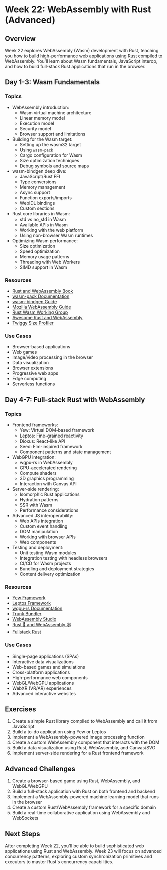 # Week 22: WebAssembly with Rust (Advanced)

## Overview

Week 22 explores WebAssembly (Wasm) development with Rust, teaching you how to build high-performance web applications using Rust compiled to WebAssembly. You'll learn about Wasm fundamentals, JavaScript interop, and how to build full-stack Rust applications that run in the browser.

## Day 1-3: Wasm Fundamentals

### Topics

- WebAssembly introduction:
  - Wasm virtual machine architecture
  - Linear memory model
  - Execution model
  - Security model
  - Browser support and limitations
- Building for the Wasm target:
  - Setting up the wasm32 target
  - Using `wasm-pack`
  - Cargo configuration for Wasm
  - Size optimization techniques
  - Debug symbols and source maps
- wasm-bindgen deep dive:
  - JavaScript/Rust FFI
  - Type conversions
  - Memory management
  - Async support
  - Function exports/imports
  - WebIDL bindings
  - Custom sections
- Rust core libraries in Wasm:
  - std vs no_std in Wasm
  - Available APIs in Wasm
  - Working with the web platform
  - Using non-browser Wasm runtimes
- Optimizing Wasm performance:
  - Size optimization
  - Speed optimization
  - Memory usage patterns
  - Threading with Web Workers
  - SIMD support in Wasm

### Resources

- [Rust and WebAssembly Book](https://rustwasm.github.io/docs/book/)
- [wasm-pack Documentation](https://rustwasm.github.io/docs/wasm-pack/)
- [wasm-bindgen Guide](https://rustwasm.github.io/docs/wasm-bindgen/)
- [Mozilla WebAssembly Guide](https://developer.mozilla.org/en-US/docs/WebAssembly)
- [Rust Wasm Working Group](https://rustwasm.github.io/)
- [Awesome Rust and WebAssembly](https://github.com/rustwasm/awesome-rust-and-webassembly)
- [Twiggy Size Profiler](https://rustwasm.github.io/twiggy/)

### Use Cases

- Browser-based applications
- Web games
- Image/video processing in the browser
- Data visualization
- Browser extensions
- Progressive web apps
- Edge computing
- Serverless functions

## Day 4-7: Full-stack Rust with WebAssembly

### Topics

- Frontend frameworks:
  - Yew: Virtual DOM-based framework
  - Leptos: Fine-grained reactivity
  - Dioxus: React-like API
  - Seed: Elm-inspired framework
  - Component patterns and state management
- WebGPU integration:
  - wgpu-rs in WebAssembly
  - GPU-accelerated rendering
  - Compute shaders
  - 3D graphics programming
  - Interaction with Canvas API
- Server-side rendering:
  - Isomorphic Rust applications
  - Hydration patterns
  - SSR with Wasm
  - Performance considerations
- Advanced JS interoperability:
  - Web APIs integration
  - Custom event handling
  - DOM manipulation
  - Working with browser APIs
  - Web components
- Testing and deployment:
  - Unit testing Wasm modules
  - Integration testing with headless browsers
  - CI/CD for Wasm projects
  - Bundling and deployment strategies
  - Content delivery optimization

### Resources

- [Yew Framework](https://yew.rs/docs/)
- [Leptos Framework](https://github.com/leptos-rs/leptos)
- [wgpu-rs Documentation](https://wgpu.rs/)
- [Trunk Bundler](https://trunkrs.dev/)
- [WebAssembly Studio](https://webassembly.studio/)
- [Rust 🦀 and WebAssembly 🕸](https://rustwasm.github.io/)
- [Fullstack Rust](https://fullstackrustbook.com/)

### Use Cases

- Single-page applications (SPAs)
- Interactive data visualizations
- Web-based games and simulations
- Cross-platform applications
- High-performance web components
- WebGL/WebGPU applications
- WebXR (VR/AR) experiences
- Advanced interactive websites

## Exercises

1. Create a simple Rust library compiled to WebAssembly and call it from JavaScript
2. Build a to-do application using Yew or Leptos
3. Implement a WebAssembly-powered image processing function
4. Create a custom WebAssembly component that interacts with the DOM
5. Build a data visualization using Rust, WebAssembly, and Canvas/SVG
6. Implement server-side rendering for a Rust frontend framework

## Advanced Challenges

1. Create a browser-based game using Rust, WebAssembly, and WebGL/WebGPU
2. Build a full-stack application with Rust on both frontend and backend
3. Implement a WebAssembly-powered machine learning model that runs in the browser
4. Create a custom Rust/WebAssembly framework for a specific domain
5. Build a real-time collaborative application using WebAssembly and WebSockets

## Next Steps

After completing Week 22, you'll be able to build sophisticated web applications using Rust and WebAssembly. Week 23 will focus on advanced concurrency patterns, exploring custom synchronization primitives and executors to master Rust's concurrency capabilities.
